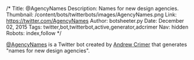 /*
Title: @AgencyNames
Description: Names for new design agencies.
Thumbnail: /content/bots/twitterbots/images/AgencyNames.png
Link: https://twitter.com/AgencyNames
Author: botsheeter.py
Date: December 02, 2015
Tags: twitter,bot,twitterbot,active,generator,adcrimer
Nav: hidden
Robots: index,follow
*/

[@AgencyNames](https://twitter.com/AgencyNames) is a Twitter bot created by [Andrew Crimer](https://twitter.com/adcrimer) that generates "names for new design agencies".

